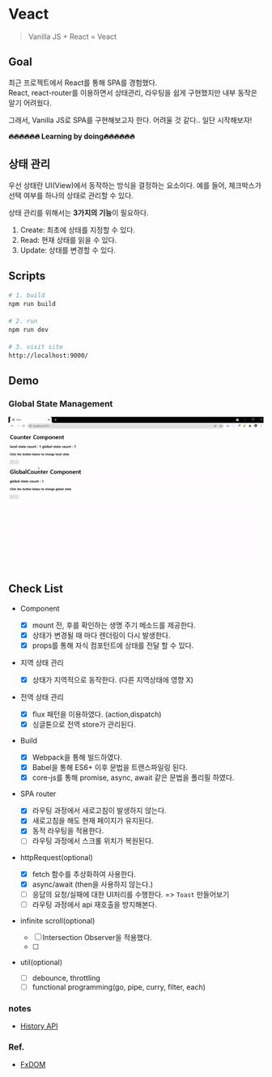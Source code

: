 # Veact

> Vanilla JS + React = Veact

## Goal

최근 프로젝트에서 React를 통해 SPA를 경험했다.  
React, react-router를 이용하면서 상태관리, 라우팅을 쉽게 구현했지만 내부 동작은 알기 어려웠다.

그래서, Vanilla JS로 SPA를 구현해보고자 한다. 어려울 것 같다.. 일단 시작해보자!

**🔥🔥🔥🔥🔥🔥 Learning by doing🔥🔥🔥🔥🔥🔥**

## 상태 관리

우선 상태란 UI(View)에서 동작하는 방식을 결정하는 요소이다. 예를 들어, 체크박스가 선택 여부를 하나의 상태로 관리할 수 있다.

상태 관리를 위해서는 **3가지의 기능**이 필요하다.

1. Create: 최초에 상태를 지정할 수 있다.
2. Read: 현재 상태를 읽을 수 있다.
3. Update: 상태를 변경할 수 있다.

## Scripts

```bash
# 1. build
npm run build

# 2. run
npm run dev

# 3. visit site
http://localhost:9000/
```

## Demo

### Global State Management

![global-state-management](./images/global-state.gif)

## Check List

-   Component

    -   [x] mount 전, 후를 확인하는 생명 주기 메소드를 제공한다.
    -   [x] 상태가 변경될 때 마다 렌더링이 다시 발생한다.
    -   [x] props를 통해 자식 컴포턴트에 상태를 전달 할 수 있다.

-   지역 상태 관리

    -   [x] 상태가 지역적으로 동작한다. (다른 지역상태에 영향 X)

-   전역 상태 관리
    -   [x] flux 패턴을 이용하였다. (action,dispatch)
    -   [x] 싱글톤으로 전역 store가 관리된다.
-   Build
    -   [x] Webpack을 통해 빌드하였다.
    -   [x] Babel을 통해 ES6+ 이후 문법을 트랜스파일링 된다.
    -   [x] core-js를 통해 promise, async, await 같은 문법을 폴리필 하였다.
-   SPA router
    -   [x] 라우팅 과정에서 새로고침이 발생하지 않는다.
    -   [x] 새로고침을 해도 현재 페이지가 유지된다.
    -   [x] 동적 라우팅을 적용한다.
    -   [ ] 라우팅 과정에서 스크롤 위치가 복원된다.
-   httpRequest(optional)
    -   [x] fetch 함수를 추상화하여 사용한다.
    -   [x] async/await (then을 사용하지 않는다.)
    -   [ ] 응답의 요청/실패에 대한 UI처리를 수행한다. => `Toast` 만들어보기
    -   [ ] 라우팅 과정에서 api 재호출을 방지해본다.
-   infinite scroll(optional)
    -   [ ] Intersection Observer을 적용했다.
    -   [ ]
-   util(optional)
    -   [ ] debounce, throttling
    -   [ ] functional programming(go, pipe, curry, filter, each)

### notes

-   [History API](./docs/historyAPI.md)

### Ref.

-   [FxDOM](https://github.com/marpple/FxDOM)
